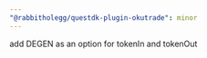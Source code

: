 ```yaml
---
"@rabbitholegg/questdk-plugin-okutrade": minor
---
```


add DEGEN as an option for tokenIn and tokenOut
